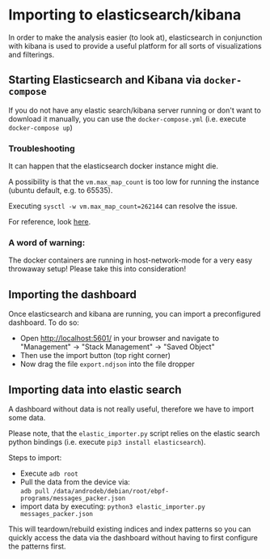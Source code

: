 # Importing to elasticsearch/kibana

In order to make the analysis easier (to look at), elasticsearch in conjunction with kibana is used to provide a useful platform for all sorts of visualizations and filterings.

## Starting Elasticsearch and Kibana via `docker-compose`
If you do not have any elastic search/kibana server running or don't want to download it manually, you can use the `docker-compose.yml` (i.e. execute `docker-compose up`)

### Troubleshooting
It can happen that the elasticsearch docker instance might die. 

A possibility is that the `vm.max_map_count` is too low for running the instance (ubuntu default, e.g. to 65535).

Executing `sysctl -w vm.max_map_count=262144` can resolve the issue.

For reference, look [here](https://www.elastic.co/guide/en/elasticsearch/reference/current/docker.html#docker-prod-prerequisites).


### A word of warning:
The docker containers are running in host-network-mode for a very easy throwaway setup!
Please take this into consideration!


## Importing the dashboard
Once elasticsearch and kibana are running, you can import a preconfigured dashboard.
To do so:
- Open [http://localhost:5601/](http://localhost:5601/) in your browser and navigate to "Management" -> "Stack Management" -> "Saved Object"
- Then use the import button (top right corner)
- Now drag the file `export.ndjson` into the file dropper



## Importing data into elastic search
A dashboard without data is not really useful, therefore we have to import some data.

Please note, that the `elastic_importer.py` script relies on the elastic search python bindings (i.e. execute `pip3 install elasticsearch`).


Steps to import:
- Execute `adb root` 
- Pull the data from the device via:<br>
`adb pull /data/androdeb/debian/root/ebpf-programs/messages_packer.json`
- import data by executing: `python3 elastic_importer.py messages_packer.json`

This will teardown/rebuild existing indices and index patterns so you can quickly access the data via the dashboard without having to first configure the patterns first.